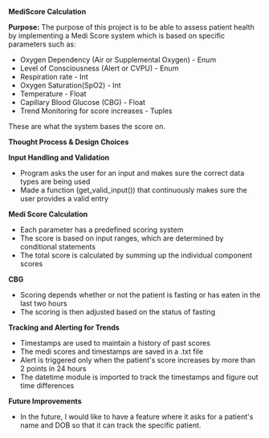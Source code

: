 **MediScore Calculation**

**Purpose:**
The purpose of this project is to be able to assess patient health by implementing a Medi Score system
which is based on specific parameters such as:
  - Oxygen Dependency (Air or Supplemental Oxygen) - Enum
  - Level of Consciousness (Alert or CVPU) - Enum
  - Respiration rate - Int
  - Oxygen Saturation(SpO2) - Int
  - Temperature  - Float
  - Capillary Blood Glucose (CBG) - Float
  - Trend Monitoring for score increases - Tuples

These are what the system bases the score on.


**Thought Process & Design Choices**


**Input Handling and Validation**
  - Program asks the user for an input and makes sure the correct data types are being used
  - Made a function (get_valid_input()) that continuously makes sure the user provides a valid entry

    
**Medi Score Calculation**
  - Each parameter has a predefined scoring system
  - The score is based on input ranges, which are determined by conditional statements
  - The total score is calculated by summing up the individual component scores


**CBG**
  - Scoring depends whether or not the patient is fasting or has eaten in the last
    two hours
  - The scoring is then adjusted based on the status of fasting

    
**Tracking and Alerting for Trends**
  - Timestamps are used to maintain a history of past scores
  - The medi scores and timestamps are saved in a .txt file
  - Alert is triggered only when the patient's score increases by more than 2 points
    in 24 hours
  - The datetime module is imported to track the timestamps and figure out time differences

**Future Improvements**
  - In the future, I would like to have a feature where it asks for a patient's name
    and DOB so that it can track the specific patient.


